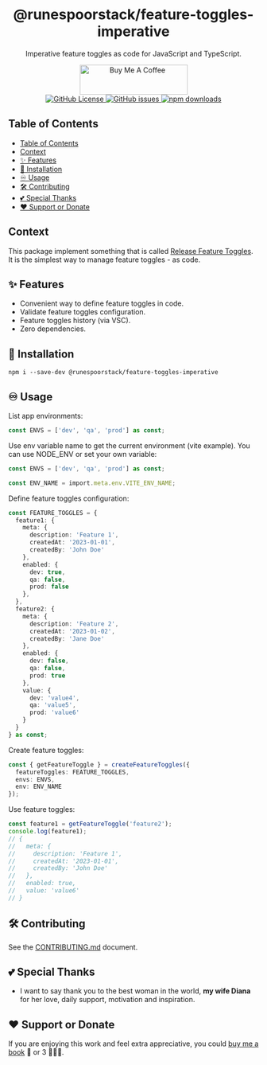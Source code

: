 <div align="center">
  <h1>@runespoorstack/feature-toggles-imperative</h1>
  <p>Imperative feature toggles as code for JavaScript and TypeScript.</p>
  <div>
     <a href="https://www.buymeacoffee.com/borisshulyak" target="_blank">
      <img src="https://cdn.buymeacoffee.com/buttons/v2/default-yellow.png" alt="Buy Me A Coffee" style="height: 60px !important;width: 217px !important;" >
    </a>
  </div>
  <a href="https://github.com/runespoor-engineering/runespoorstack/blob/main/LICENSE">
    <img alt="GitHub License" src="https://img.shields.io/github/license/runespoor-engineering/runespoorstack">
  </a>
  <a href="https://github.com/runespoor-engineering/runespoorstack/issues">
    <img alt="GitHub issues" src="https://img.shields.io/github/issues/runespoor-engineering/runespoorstack?color=5d2de0">
  </a>
  <a href="https://www.npmjs.com/package/@runespoorstack/feature-toggles-imperative">
    <img alt="npm downloads" src="https://img.shields.io/npm/dw/@runespoorstack/feature-toggles-imperative">
  </a>
</div>

## Table of Contents

- [Table of Contents](#table-of-contents)
- [Context](#context)
- [✨ Features](#-features)
- [🦾 Installation](#-installation)
- [♾️ Usage](#️-usage)
- [🛠️ Contributing](#️-contributing)
- [💕 Special Thanks](#-special-thanks)
- [❤️ Support or Donate](#️-support-or-donate)

## Context

This package implement something that is called [Release Feature Toggles](https://runespoor-engineering.github.io/runespoorstack/docs/engineering-playbook/CI-CD/feature-flags#release-toggles).
It is the simplest way to manage feature toggles - as code.

## ✨ Features

- Convenient way to define feature toggles in code.
- Validate feature toggles configuration.
- Feature toggles history (via VSC).
- Zero dependencies.

## 🦾 Installation

```shell
npm i --save-dev @runespoorstack/feature-toggles-imperative
```

## ♾️ Usage

List app environments:

```typescript
const ENVS = ['dev', 'qa', 'prod'] as const;
```

Use env variable name to get the current environment (vite example). You can use NODE_ENV or set your own variable:

```typescript
const ENVS = ['dev', 'qa', 'prod'] as const;

const ENV_NAME = import.meta.env.VITE_ENV_NAME;
```

Define feature toggles configuration:

```typescript
const FEATURE_TOGGLES = {
  feature1: {
    meta: {
      description: 'Feature 1',
      createdAt: '2023-01-01',
      createdBy: 'John Doe'
    },
    enabled: {
      dev: true,
      qa: false,
      prod: false
    },
  },
  feature2: {
    meta: {
      description: 'Feature 2',
      createdAt: '2023-01-02',
      createdBy: 'Jane Doe'
    },
    enabled: {
      dev: false,
      qa: false,
      prod: true
    },
    value: {
      dev: 'value4',
      qa: 'value5',
      prod: 'value6'
    }
  }
} as const;
```

Create feature toggles:

```typescript
const { getFeatureToggle } = createFeatureToggles({
  featureToggles: FEATURE_TOGGLES,
  envs: ENVS,
  env: ENV_NAME
});
```

Use feature toggles:

```typescript
const feature1 = getFeatureToggle('feature2');
console.log(feature1);
// {
//   meta: {
//     description: 'Feature 1',
//     createdAt: '2023-01-01',
//     createdBy: 'John Doe'
//   },
//   enabled: true,
//   value: 'value6'
// }
```

## 🛠️ Contributing

See the [CONTRIBUTING.md](https://github.com/runespoor-engineering/runespoorstack/blob/main/CONTRIBUTING.md) document.

## 💕 Special Thanks

- I want to say thank you to the best woman in the world, **my wife Diana** for her love, daily support, motivation and inspiration.

## ❤️ Support or Donate

If you are enjoying this work and feel extra appreciative, you could [buy me a book](https://bmc.link/borisshulyak)
📖 or 3 📖📖📖.
